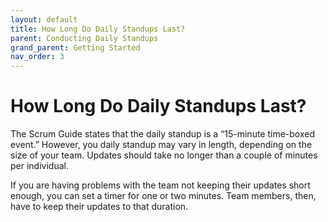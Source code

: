```yaml
---
layout: default
title: How Long Do Daily Standups Last?
parent: Conducting Daily Standups
grand_parent: Getting Started
nav_order: 3
---
```


# How Long Do Daily Standups Last?

The Scrum Guide states that the daily standup is a “15-minute time-boxed event.” However, you daily standup may vary in length, depending 
on the size of your team. Updates should take no longer than a couple of minutes per individual.

If you are having problems with the team not keeping their updates short enough, you can set a timer for one or two minutes. Team members, then, 
have to keep their updates to that duration.
